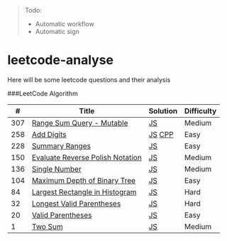 > Todo:   
> * Automatic workflow
> * Automatic sign

# leetcode-analyse

Here will be some leetcode questions and their analysis 


###LeetCode Algorithm


| # | Title | Solution | Difficulty |
|---| ----- | -------- | ---------- |
|307|[Range Sum Query - Mutable](https://leetcode.com/problems/range-sum-query-mutable/)| [JS](./algorithms/rangeSumQueryMutable/rangeSumQuery.js) |Medium|
|258|[Add Digits](https://leetcode.com/problems/add-digits/)| [JS](./algorithms/addDigits/addDigits.js) [CPP](./algorithms/addDigits/addDigits.cc)|Easy|
|228|[Summary Ranges](https://leetcode.com/problems/summary-ranges/)| [JS](./algorithms/summaryRanges/summaryRanges.js)|Easy|
|150|[Evaluate Reverse Polish Notation](https://leetcode.com/problems/evaluate-reverse-polish-notation/)| [JS](./algorithms/evaluateReversePolishNotation/evaluateReversePolishNotation.js)|Medium|
|136|[Single Number](https://leetcode.com/problems/single-number/)| [JS](./algorithms/singleNumber/singleNumber.js)|Medium|
|104|[Maximum Depth of Binary Tree](https://leetcode.com/problems/maximum-depth-of-binary-tree/)| [JS](./algorithms/maximumDepthOfBinaryTree/maximumDepthOfBinaryTree.js)|Easy|
|84|[Largest Rectangle in Histogram](https://leetcode.com/problems/largest-rectangle-in-histogram/)| [JS](./algorithms/largestRectangleInHistogram/largestRectangleInHistogram.js)|Hard|
|32|[Longest Valid Parentheses](https://leetcode.com/problems/longest-valid-parentheses/)| [JS](./algorithms/longestValidParentheses/longestValidParentheses.js)|Hard|
|20|[Valid Parentheses](https://leetcode.com/problems/valid-parentheses/)| [JS](./algorithms/validParentheses/validParentheses.js)|Easy|
|1|[Two Sum](https://leetcode.com/problems/two-sum/)| [JS](./algorithms/twoSum/twoSum.js)|Medium|



